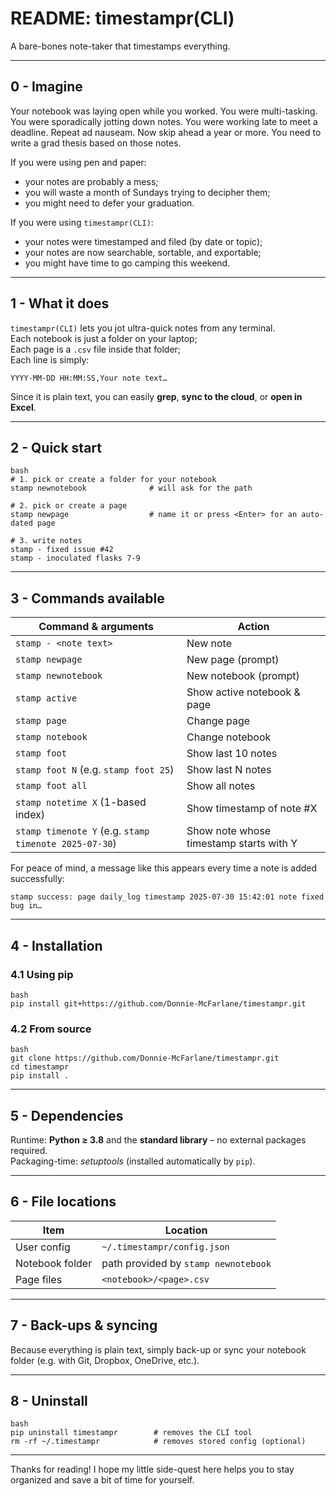 # README: timestampr(CLI)

A bare-bones note-taker that timestamps everything.

---

## 0 - Imagine

Your notebook was laying open while you worked. You were multi-tasking. You were sporadically jotting down notes. You were working late to meet a deadline. Repeat ad nauseam. Now skip ahead a year or more. You need to write a grad thesis based on those notes.

If you were using pen and paper:
- your notes are probably a mess;
- you will waste a month of Sundays trying to decipher them;
- you might need to defer your graduation.

If you were using `timestampr(CLI)`:
- your notes were timestamped and filed (by date or topic);
- your notes are now searchable, sortable, and exportable;
- you might have time to go camping this weekend.

---

## 1 - What it does

`timestampr(CLI)` lets you jot ultra-quick notes from any terminal.\
Each notebook is just a folder on your laptop;\
Each page is a `.csv` file inside that folder;\
Each line is simply:

```
YYYY-MM-DD HH:MM:SS,Your note text…
```

Since it is plain text, you can easily **grep**, **sync to the cloud**, or **open in Excel**.

---

## 2 - Quick start

```
bash
# 1. pick or create a folder for your notebook
stamp newnotebook              # will ask for the path

# 2. pick or create a page
stamp newpage                  # name it or press <Enter> for an auto-dated page

# 3. write notes
stamp - fixed issue #42
stamp - inoculated flasks 7-9
```

---

## 3 - Commands available

| Command & arguments                                   | Action                                  |
| ----------------------------------------------------- | --------------------------------------- |
| `stamp - <note text>`                                 | New note                                |
| `stamp newpage`                                       | New page (prompt)                       |
| `stamp newnotebook`                                   | New notebook (prompt)                   |
| `stamp active`                                        | Show active notebook & page             |
| `stamp page`                                          | Change page                             |
| `stamp notebook`                                      | Change notebook                         |
| `stamp foot`                                          | Show last 10 notes                      |
| `stamp foot N` (e.g. `stamp foot 25`)                 | Show last N notes                       |
| `stamp foot all`                                      | Show all notes                          |
| `stamp notetime X` (1-based index)                    | Show timestamp of note #X               |
| `stamp timenote Y` (e.g. `stamp timenote 2025-07-30`) | Show note whose timestamp starts with Y |

For peace of mind, a message like this appears every time a note is added successfully:

```
stamp success: page daily_log timestamp 2025-07-30 15:42:01 note fixed bug in…
```

---

## 4 - Installation

### 4.1 Using pip

```
bash
pip install git+https://github.com/Donnie-McFarlane/timestampr.git
```

### 4.2 From source

```
bash
git clone https://github.com/Donnie-McFarlane/timestampr.git
cd timestampr
pip install .
```

---

## 5 - Dependencies

Runtime: **Python ≥ 3.8** and the **standard library** – no external packages required.\
Packaging-time: *setuptools* (installed automatically by `pip`).

---

## 6 - File locations

| Item            | Location                             |
| --------------- | ------------------------------------ |
| User config     | `~/.timestampr/config.json`          |
| Notebook folder | path provided by `stamp newnotebook` |
| Page files      | `<notebook>/<page>.csv`              |

---

## 7 - Back-ups & syncing

Because everything is plain text, simply back-up or sync your notebook folder (e.g. with Git, Dropbox, OneDrive, etc.).

---

## 8 - Uninstall

```
bash
pip uninstall timestampr        # removes the CLI tool
rm -rf ~/.timestampr            # removes stored config (optional)
```

---

Thanks for reading! I hope my little side-quest here helps you to stay organized and save a bit of time for yourself.
